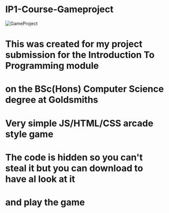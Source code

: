 # IP1-Course-Gameproject
![GameProject](https://user-images.githubusercontent.com/26929215/227793310-52eb069e-2eab-47c8-a94b-61bebf8837af.jpg)
# This was created for my project submission for the Introduction To Programming module
# on the BSc(Hons) Computer Science degree at Goldsmiths
#
# Very simple JS/HTML/CSS arcade style game
#
# The code is hidden so you can't steal it but you can download to have al look at it 
# and play the game
#
